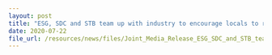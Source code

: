 ```yaml
---
layout: post
title: "ESG, SDC and STB team up with industry to encourage locals to rediscover Singapore"
date: 2020-07-22
file_url: /resources/news/files/Joint_Media_Release_ESG_SDC_and_STB_team_up_with_industry_to_encourage_locals_to_rediscover_Singapore.pdf
---
```

